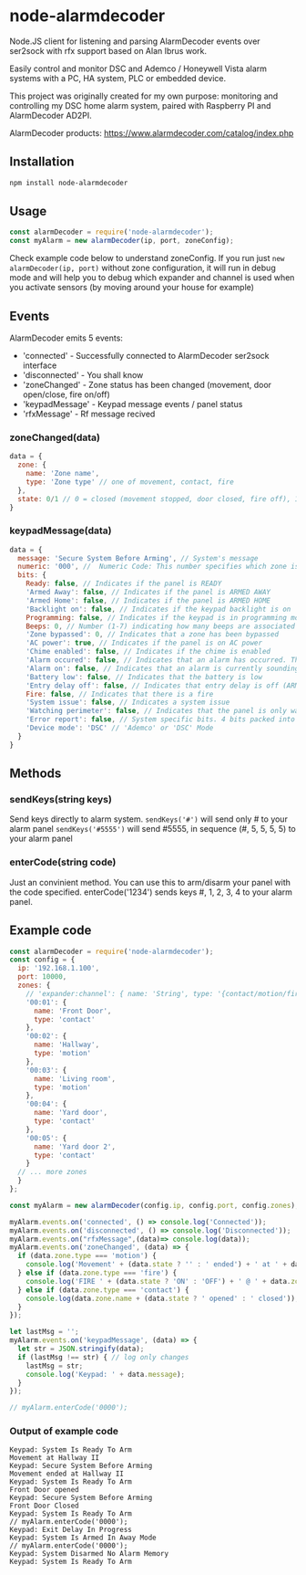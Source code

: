# node-alarmdecoder
Node.JS client for listening and parsing AlarmDecoder events over ser2sock with rfx support based on Alan Ibrus work.

Easily control and monitor DSC and Ademco / Honeywell Vista alarm systems with a PC, HA system, PLC or embedded device.

This project was originally created for my own purpose: monitoring and controlling my DSC home alarm system, paired with Raspberry PI and AlarmDecoder AD2PI.

AlarmDecoder products:
https://www.alarmdecoder.com/catalog/index.php

Installation
------------
```bash
npm install node-alarmdecoder
```

Usage
-----
```javascript
const alarmDecoder = require('node-alarmdecoder');
const myAlarm = new alarmDecoder(ip, port, zoneConfig);
```
Check example code below to understand zoneConfig.
If you run just `new alarmDecoder(ip, port)` without zone configuration, it will run in debug mode
and will help you to debug which expander and channel is used when you activate sensors (by moving around your house for example)

## Events

AlarmDecoder emits 5 events:
* 'connected' - Successfully connected to AlarmDecoder ser2sock interface
* 'disconnected' - You shall know
* 'zoneChanged' - Zone status has been changed (movement, door open/close, fire on/off)
* 'keypadMessage' - Keypad message events / panel status
* 'rfxMessage' - Rf message recived 
### zoneChanged(data)
```javascript
data = {
  zone: {
    name: 'Zone name',
    type: 'Zone type' // one of movement, contact, fire
  },
  state: 0/1 // 0 = closed (movement stopped, door closed, fire off), 1 = opened (movement began, door opened, fire on)
}
```

### keypadMessage(data)
```javascript
data = {
  message: 'Secure System Before Arming', // System's message
  numeric: '000', //  Numeric Code: This number specifies which zone is affected by the message. For example, if this message is for CHECK ZONE 22 then the numeric code would be 022. Most of the time this is zero-padded base10, but there are rare occurrences where this may be base16, such as ECP bus failures.
  bits: {
    Ready: false, // Indicates if the panel is READY
    'Armed Away': false, // Indicates if the panel is ARMED AWAY
    'Armed Home': false, // Indicates if the panel is ARMED HOME
    'Backlight on': false, // Indicates if the keypad backlight is on
    Programming: false, // Indicates if the keypad is in programming mode
    Beeps: 0, // Number (1-7) indicating how many beeps are associated with the message
    'Zone bypassed': 0, // Indicates that a zone has been bypassed
    'AC power': true, // Indicates if the panel is on AC power
    'Chime enabled': false, // Indicates if the chime is enabled
    'Alarm occured': false, // Indicates that an alarm has occurred. This is sticky and will be cleared after a second disarm.
    'Alarm on': false, // Indicates that an alarm is currently sounding. This is cleared after the first disarm.
    'Battery low': false, // Indicates that the battery is low
    'Entry delay off': false, // Indicates that entry delay is off (ARMED INSTANT/MAX)
    Fire: false, // Indicates that there is a fire
    'System issue': false, // Indicates a system issue
    'Watching perimeter': false, // Indicates that the panel is only watching the perimeter (ARMED STAY/NIGHT)
    'Error report': false, // System specific bits. 4 bits packed into a HEX Nibble [0-9,A-F]
    'Device mode': 'DSC' // 'Ademco' or 'DSC' Mode
  }
}
```

## Methods

### sendKeys(string keys)
Send keys directly to alarm system.
`sendKeys('#')` will send only # to your alarm panel
`sendKeys('#5555')` will send #5555, in sequence (#, 5, 5, 5, 5) to your alarm panel

### enterCode(string code)
Just an convinient method.
You can use this to arm/disarm your panel with the code specified. enterCode('1234') sends keys #, 1, 2, 3, 4 to your alarm panel.

## Example code
```javascript
const alarmDecoder = require('node-alarmdecoder');
const config = {
  ip: '192.168.1.100',
  port: 10000,
  zones: {
    // 'expander:channel': { name: 'String', type: '{contact/motion/fire}' }
    '00:01': {
      name: 'Front Door',
      type: 'contact'
    },
    '00:02': {
      name: 'Hallway',
      type: 'motion'
    },
    '00:03': {
      name: 'Living room',
      type: 'motion'
    },
    '00:04': {
      name: 'Yard door',
      type: 'contact'
    },
    '00:05': {
      name: 'Yard door 2',
      type: 'contact'
    }
  // ... more zones
  }
};

const myAlarm = new alarmDecoder(config.ip, config.port, config.zones);

myAlarm.events.on('connected', () => console.log('Connected'));
myAlarm.events.on('disconnected', () => console.log('Disconnected'));
myAlarm.events.on("rfxMessage",(data)=> console.log(data));
myAlarm.events.on('zoneChanged', (data) => {
  if (data.zone.type === 'motion') {
    console.log('Movement' + (data.state ? '' : ' ended') + ' at ' + data.zone.name);
  } else if (data.zone.type === 'fire') {
    console.log('FIRE ' + (data.state ? 'ON' : 'OFF') + ' @ ' + data.zone.name);
  } else if (data.zone.type === 'contact') {
    console.log(data.zone.name + (data.state ? ' opened' : ' closed'));
  }
});

let lastMsg = '';
myAlarm.events.on('keypadMessage', (data) => {
  let str = JSON.stringify(data);
  if (lastMsg !== str) { // log only changes
    lastMsg = str;
    console.log('Keypad: ' + data.message);
  }
});

// myAlarm.enterCode('0000');
```
### Output of example code
```
Keypad: System Is Ready To Arm
Movement at Hallway II
Keypad: Secure System Before Arming
Movement ended at Hallway II
Keypad: System Is Ready To Arm
Front Door opened
Keypad: Secure System Before Arming
Front Door Closed
Keypad: System Is Ready To Arm
// myAlarm.enterCode('0000');
Keypad: Exit Delay In Progress
Keypad: System Is Armed In Away Mode
// myAlarm.enterCode('0000');
Keypad: System Disarmed No Alarm Memory
Keypad: System Is Ready To Arm
```
